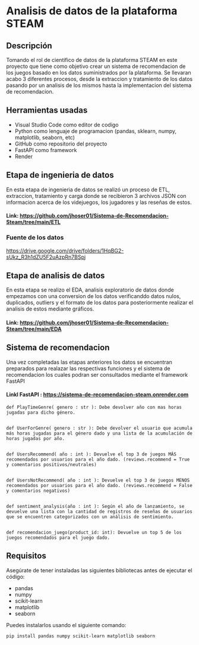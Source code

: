 # Analisis de datos de la plataforma STEAM

## Descripción

Tomando el rol de cientifico de datos de la plataforma STEAM en este proyecto que tiene como objetivo crear un sistema de recomendacion de los juegos basado en los datos suministrados por la plataforma. Se llevaran acabo 3 diferentes procesos, desde la extraccion y tratamiento de los datos pasando por un analisis de los mismos hasta la implementacion del sistema de recomendacion.

## Herramientas usadas
- Visual Studio Code como editor de codigo
- Python como lenguaje de programacion (pandas, sklearn, numpy, matplotlib, seaborn, etc)
- GitHub como repositorio del proyecto
- FastAPI como framework
- Render

## Etapa de ingenieria de datos
En esta etapa de ingenieria de datos se realizó un proceso de ETL, extraccion, tratamiento y carga donde se recibieron 3 archivos JSON con informacion acerca de los videjuegos, los jugadores y las reseñas de estos.
#### Link: https://github.com/jhoser01/Sistema-de-Recomendacion-Steam/tree/main/ETL
### Fuente de los datos 
https://drive.google.com/drive/folders/1HqBG2-sUkz_R3h1dZU5F2uAzpRn7BSpj

## Etapa de analisis de datos
En esta etapa se realizo el EDA, analisis exploratorio de datos donde empezamos con una conversion de los datos verificanddo datos nulos, duplicados, outliers y el formato de los datos para posteriormente realizar el analisis de estos mediante gráficos.
#### Link: https://github.com/jhoser01/Sistema-de-Recomendacion-Steam/tree/main/EDA

## Sistema de recomendacion
Una vez completadas las  etapas anteriores los datos se encuentran preparados para realazar las respectivas funciones y el sistema de recomendacion los cuales podran ser consultados mediante el framework FastAPI 
#### Linkl FastAPI : https://sistema-de-recomendacion-steam.onrender.com




    def PlayTimeGenre( genero : str ): Debe devolver año con mas horas jugadas para dicho género.


    def UserForGenre( genero : str ): Debe devolver el usuario que acumula más horas jugadas para el género dado y una lista de la acumulación de horas jugadas por año.


    def UsersRecommend( año : int ): Devuelve el top 3 de juegos MÁS recomendados por usuarios para el año dado. (reviews.recommend = True y comentarios positivos/neutrales)


    def UsersNotRecommend( año : int ): Devuelve el top 3 de juegos MENOS recomendados por usuarios para el año dado. (reviews.recommend = False y comentarios negativos)


    def sentiment_analysis(año : int ): Según el año de lanzamiento, se devuelve una lista con la cantidad de registros de reseñas de usuarios que se encuentren categorizados con un análisis de sentimiento. 


    def recomendacion_juego(product_id: int): Devuelve un top 5 de los juegos recomendados para el juego dado.




## Requisitos

Asegúrate de tener instaladas las siguientes bibliotecas antes de ejecutar el código:

- pandas
- numpy
- scikit-learn
- matplotlib
- seaborn

Puedes instalarlos usando el siguiente comando:

```bash
pip install pandas numpy scikit-learn matplotlib seaborn
